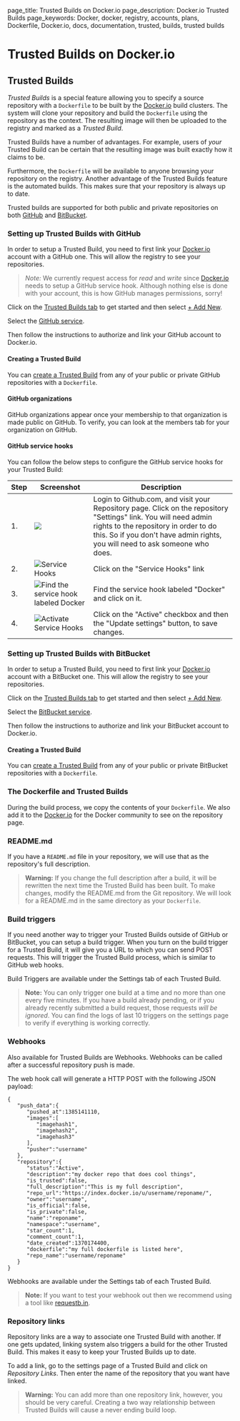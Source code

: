 page_title: Trusted Builds on Docker.io
page_description: Docker.io Trusted Builds
page_keywords: Docker, docker, registry, accounts, plans, Dockerfile, Docker.io, docs, documentation, trusted, builds, trusted builds

# Trusted Builds on Docker.io

## Trusted Builds

*Trusted Builds* is a special feature allowing you to specify a source
repository with a `Dockerfile` to be built by the
[Docker.io](https://index.docker.io) build clusters. The system will
clone your repository and build the `Dockerfile` using the repository as
the context. The resulting image will then be uploaded to the registry
and marked as a *Trusted Build*.

Trusted Builds have a number of advantages. For example, users of *your* Trusted
Build can be certain that the resulting image was built exactly how it claims
to be.

Furthermore, the `Dockerfile` will be available to anyone browsing your repository
on the registry. Another advantage of the Trusted Builds feature is the automated
builds. This makes sure that your repository is always up to date.

Trusted builds are supported for both public and private repositories on
both [GitHub](http://github.com) and
[BitBucket](https://bitbucket.org/).

### Setting up Trusted Builds with GitHub

In order to setup a Trusted Build, you need to first link your [Docker.io](
https://index.docker.io) account with a GitHub one. This will allow the registry
to see your repositories.

> *Note:* We currently request access for *read* and *write* since [Docker.io](
> https://index.docker.io) needs to setup a GitHub service hook. Although nothing
> else is done with your account, this is how GitHub manages permissions, sorry!

Click on the [Trusted Builds tab](https://index.docker.io/builds/) to
get started and then select [+ Add
New](https://index.docker.io/builds/add/).

Select the [GitHub
service](https://index.docker.io/associate/github/).

Then follow the instructions to authorize and link your GitHub account
to Docker.io.

#### Creating a Trusted Build

You can [create a Trusted Build](https://index.docker.io/builds/github/select/)
from any of your public or private GitHub repositories with a `Dockerfile`.

#### GitHub organizations

GitHub organizations appear once your membership to that organization is
made public on GitHub. To verify, you can look at the members tab for your
organization on GitHub.

#### GitHub service hooks

You can follow the below steps to configure the GitHub service hooks for your
Trusted Build:

<table class="table table-bordered">
  <thead>
    <tr>
      <th>Step</th>
      <th>Screenshot</th>
      <th>Description</th>
    </tr>
  </thead>
  <tbody>
    <tr>
      <td>1.</td>
      <td><img src="https://d207aa93qlcgug.cloudfront.net/0.8/img/github_settings.png"></td>
      <td>Login to Github.com, and visit your Repository page. Click on the repository "Settings" link. You will need admin rights to the repository in order to do this. So if you don't have admin rights, you will need to ask someone who does.</td>
    </tr>
    <tr>
      <td>2.</td>
      <td><img src="https://d207aa93qlcgug.cloudfront.net/0.8/img/github_service_hooks.png" alt="Service Hooks"></td>
      <td>Click on the "Service Hooks" link</td></tr><tr><td>3.</td><td><img src="https://d207aa93qlcgug.cloudfront.net/0.8/img/github_docker_service_hook.png" alt="Find the service hook labeled Docker"></td><td>Find the service hook labeled "Docker" and click on it.</td></tr><tr><td>4.</td><td><img src="https://d207aa93qlcgug.cloudfront.net/0.8/img/github_service_hook_docker_activate.png" alt="Activate Service Hooks"></td>
      <td>Click on the "Active" checkbox and then the "Update settings" button, to save changes.</td>
    </tr>
  </tbody>
</table>

### Setting up Trusted Builds with BitBucket

In order to setup a Trusted Build, you need to first link your
[Docker.io]( https://index.docker.io) account with a BitBucket one. This
will allow the registry to see your repositories.

Click on the [Trusted Builds tab](https://index.docker.io/builds/) to
get started and then select [+ Add
New](https://index.docker.io/builds/add/).

Select the [BitBucket
service](https://index.docker.io/associate/bitbucket/).

Then follow the instructions to authorize and link your BitBucket account
to Docker.io.

#### Creating a Trusted Build

You can [create a Trusted
Build](https://index.docker.io/builds/bitbucket/select/)
from any of your public or private BitBucket repositories with a
`Dockerfile`.

### The Dockerfile and Trusted Builds

During the build process, we copy the contents of your `Dockerfile`. We also
add it to the [Docker.io](https://index.docker.io) for the Docker community
to see on the repository page.

### README.md

If you have a `README.md` file in your repository, we will use that as the
repository's full description.

> **Warning:**
> If you change the full description after a build, it will be
> rewritten the next time the Trusted Build has been built. To make changes,
> modify the README.md from the Git repository. We will look for a README.md
> in the same directory as your `Dockerfile`.

### Build triggers

If you need another way to trigger your Trusted Builds outside of GitHub
or BitBucket, you can setup a build trigger. When you turn on the build
trigger for a Trusted Build, it will give you a URL to which you can
send POST requests. This will trigger the Trusted Build process, which
is similar to GitHub web hooks.

Build Triggers are available under the Settings tab of each Trusted
Build.

> **Note:** 
> You can only trigger one build at a time and no more than one
> every five minutes. If you have a build already pending, or if you already
> recently submitted a build request, those requests *will be ignored*.
> You can find the logs of last 10 triggers on the settings page to verify
> if everything is working correctly.

### Webhooks

Also available for Trusted Builds are Webhooks. Webhooks can be called
after a successful repository push is made.

The web hook call will generate a HTTP POST with the following JSON
payload:

```
{
   "push_data":{
      "pushed_at":1385141110,
      "images":[
         "imagehash1",
         "imagehash2",
         "imagehash3"
      ],
      "pusher":"username"
   },
   "repository":{
      "status":"Active",
      "description":"my docker repo that does cool things",
      "is_trusted":false,
      "full_description":"This is my full description",
      "repo_url":"https://index.docker.io/u/username/reponame/",
      "owner":"username",
      "is_official":false,
      "is_private":false,
      "name":"reponame",
      "namespace":"username",
      "star_count":1,
      "comment_count":1,
      "date_created":1370174400,
      "dockerfile":"my full dockerfile is listed here",
      "repo_name":"username/reponame"
   }
}
```

Webhooks are available under the Settings tab of each Trusted
Build.

> **Note:** If you want to test your webhook out then we recommend using
> a tool like [requestb.in](http://requestb.in/).


### Repository links

Repository links are a way to associate one Trusted Build with another. If one
gets updated, linking system also triggers a build for the other Trusted Build.
This makes it easy to keep your Trusted Builds up to date.

To add a link, go to the settings page of a Trusted Build and click on
*Repository Links*. Then enter the name of the repository that you want have
linked.

> **Warning:**
> You can add more than one repository link, however, you should
> be very careful. Creating a two way relationship between Trusted Builds will
> cause a never ending build loop.
